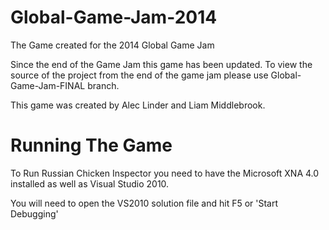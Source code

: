 Global-Game-Jam-2014
====================

The Game created for the 2014 Global Game Jam

Since the end of the Game Jam this game has been updated. To view the source of the project from the end of the game jam please use Global-Game-Jam-FINAL branch.

This game was created by Alec Linder and Liam Middlebrook.

Running The Game
================

To Run Russian Chicken Inspector you need to have the Microsoft XNA 4.0 installed as well as Visual Studio 2010.

You will need to open the VS2010 solution file and hit F5 or 'Start Debugging'